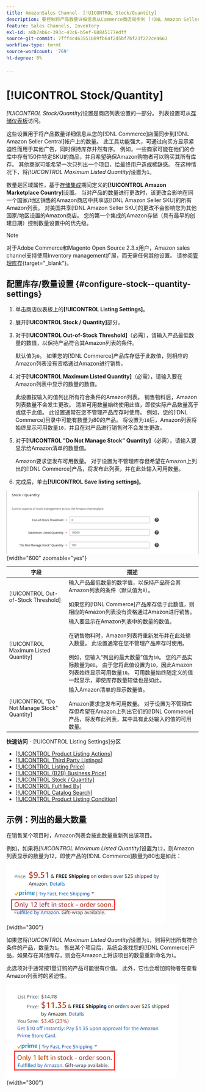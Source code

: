 ```yaml
---
title: AmazonSales Channel- [!UICONTROL Stock/Quantity]
description: 要控制将产品数量详细信息从Commerce商店同步到 [!DNL Amazon Seller Central] 帐户，请更新库存/数量设置。
feature: Sales Channels, Inventory
exl-id: a8b7ab6c-393c-43c6-b5ef-68845177edff
source-git-commit: 7fff4c463551089fb64f2d5bf7bf23f272ce4663
workflow-type: tm+mt
source-wordcount: '769'
ht-degree: 0%

---
```


# [!UICONTROL Stock/Quantity]

*[!UICONTROL Stock/Quantity]*&#x200B;设置是商店列表设置的一部分。 列表设置可从[存储仪表板](./amazon-store-dashboard.md)访问。

这些设置用于将产品数量详细信息从您的[!DNL Commerce]店面同步到[!DNL Amazon Seller Central]帐户上的数量。 此工具功能强大，可通过向买方显示紧迫性而用于其他广告，同时保持库存井然有序。 例如，一些商家可能在他们的仓库中存有150件特定SKU的商品，并且希望确保Amazon购物者可以购买其所有库存。 其他商家可能希望一次只列出一个项目，给最终用户造成稀缺感。 在这种情况下，将&#x200B;*[!UICONTROL Maximum Listed Quantity]*&#x200B;设置为`1`。

数量是区域属性，基于[存储集成](./store-integration.md)期间定义的&#x200B;**[!UICONTROL Amazon Marketplace Country]**&#x200B;设置。 当对产品的数量进行更改时，该更改会影响在同一个国家/地区销售的Amazon商店中共享该[!DNL Amazon Seller SKU]的所有Amazon列表。 对美国共享[!DNL Amazon Seller SKU]的更改不会影响您为其他国家/地区设置的Amazon商店。 您的第一个集成的Amazon存储（具有最早的创建日期）控制数量设置中的优先级。

>[!NOTE]
>
>对于Adobe Commerce和Magento Open Source 2.3.x用户，Amazon sales channel支持使用Inventory management扩展，而无需任何其他设置。 请参阅[管理库存](https://docs.magento.com/user-guide/v2.3/catalog/inventory-management.html){target="_blank"}。

## 配置库存/数量设置 {#configure-stock--quantity-settings}

1. 单击商店仪表板上的&#x200B;**[!UICONTROL Listing Settings]**。

1. 展开&#x200B;**[!UICONTROL Stock / Quantity]**&#x200B;部分。

1. 对于&#x200B;**[!UICONTROL Out-of-Stock Threshold]**（必需），请输入产品最低数量的数值，以保持产品符合其Amazon列表的条件。

   默认值为`0`。 如果您的[!DNL Commerce]产品库存低于此数值，则相应的Amazon列表没有资格通过Amazon进行销售。

1. 对于&#x200B;**[!UICONTROL Maximum Listed Quantity]**（必需），请输入要在Amazon列表中显示的数量的数值。

   此设置按输入的值列出所有符合条件的Amazon列表。 销售物料后，Amazon列表数量不会发生更改。 清单可用数量始终使用此值，即使实际产品数量高于或低于此值。 此设置通常在您不管理产品库存时使用。 例如，您的[!DNL Commerce]目录中可能有数量为80的产品。 将设置为`10`后，Amazon列表将始终显示可用数量`10`，并且在对产品进行销售时不会发生更改。

1. 对于&#x200B;**[!UICONTROL "Do Not Manage Stock" Quantity]**（必需），请输入要显示给Amazon清单的数量值。

   Amazon要求您发布可用数量。 对于设置为不管理库存但希望在Amazon上列出的[!DNL Commerce]产品，将发布此列表，并在此处输入可用数量。

1. 完成后，单击&#x200B;**[!UICONTROL Save listing settings]**。

![库存/数量设置](assets/amazon-stock-quantity.png){width="600" zoomable="yes"}

| 字段 | 描述 |
|---------------------------------------------|--------------------------------------------------------------------------------------------------------------------------------------------------------------------------------------------------------------------------------------------------------------------------------------------------------------------------------------------------------------------------------------------------------------------------------------------------------------------------------------------------------------------------------------------------------------------------------------------------|
| [!UICONTROL Out-of-Stock Threshold] | 输入产品最低数量的数字值，以保持产品符合其Amazon列表的条件（默认值为`0`）。<br><br>如果您的[!DNL Commerce]产品库存低于此数值，则相应的Amazon列表没有资格通过Amazon进行销售。 |
| [!UICONTROL Maximum Listed Quantity] | 输入要显示在Amazon列表中的数量的数值。<br><br>在销售物料时，Amazon列表将重新发布并在此处输入数量。 此设置通常在您不管理产品库存时使用。<br><br>例如，您输入“列出的最大数量”值为`10`。 您的产品实际数量为`80`。 由于您将此值设置为`10`，因此Amazon列表始终显示可用数量`10`。 可用数量始终随定义的值一起显示，即使库存数量较低也是如此。 |
| [!UICONTROL "Do Not Manage Stock" Quantity] | 输入Amazon清单的显示数量值。<br><br>Amazon要求您发布可用数量。 对于设置为不管理库存但希望在Amazon上列出它们的[!DNL Commerce]产品，将发布此列表，其中具有此处输入的值的可用数量。 |

**快速访问** - [!UICONTROL Listing Settings]分区

- [[!UICONTROL Product Listing Actions]](./product-listing-actions.md)
- [[!UICONTROL Third Party Listings]](./third-party-listing-settings.md)
- [[!UICONTROL Listing Price]](./listing-price.md)
- [[!UICONTROL (B2B) Business Price]](./business-pricing.md)
- [[!UICONTROL Stock / Quantity]](./stock-quantity.md)
- [[!UICONTROL Fulfilled By]](./fulfilled-by.md)
- [[!UICONTROL Catalog Search]](./catalog-search.md)
- [[!UICONTROL Product Listing Condition]](./product-listing-condition.md)

## 示例：列出的最大数量

在销售某个项目时，Amazon列表会按此数量重新列出该项目。

例如，如果将&#x200B;*[!UICONTROL Maximum Listed Quantity]*&#x200B;设置为`12`，则Amazon列表显示的数量为12，即使产品的[!DNL Commerce]数量为80也是如此：

![列出的最大数量示例1](assets/amazon-max-listed-quantity.png){width="300"}

如果您将&#x200B;*[!UICONTROL Maximum Listed Quantity]*&#x200B;设置为`1`，则将列出所有符合条件的产品，数量为`1`。 售出某个项目后，系统会查找您的[!DNL Commerce]产品，如果存在其他库存，则会在Amazon上将该项目的数量重新命名为`1`。

此选项对于通常按1量订购的产品可能很有价值。 此外，它也会增加购物者在查看Amazon列表时的紧迫性。

![列出的最大数量示例2](assets/amazon-max-listed-quantity-1.png){width="300"}

